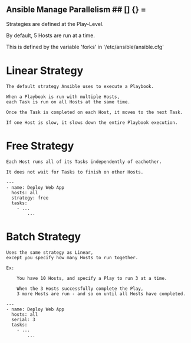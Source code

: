 
##  Ansible Manage Parallelism  ##     [] {} =



Strategies are defined at the Play-Level.

By default, 5 Hosts are run at a time.

This is defined by the variable 'forks' in '/etc/ansible/ansible.cfg'


# Linear Strategy

    The default strategy Ansible uses to execute a Playbook.

    When a Playbook is run with multiple Hosts, 
    each Task is run on all Hosts at the same time.

    Once the Task is completed on each Host, it moves to the next Task.

    If one Host is slow, it slows down the entire Playbook execution.


# Free Strategy

    Each Host runs all of its Tasks independently of eachother.

    It does not wait for Tasks to finish on other Hosts.

    ---
    - name: Deploy Web App
      hosts: all
      strategy: free
      tasks:
        - ...
            ...


# Batch Strategy

    Uses the same strategy as Linear, 
    except you specify how many Hosts to run together.

    Ex: 
    
        You have 10 Hosts, and specify a Play to run 3 at a time.

        When the 3 Hosts successfully complete the Play,
        3 more Hosts are run - and so on until all Hosts have completed.

    ---
    - name: Deploy Web App
      hosts: all
      serial: 3
      tasks:
        - ...
            ...